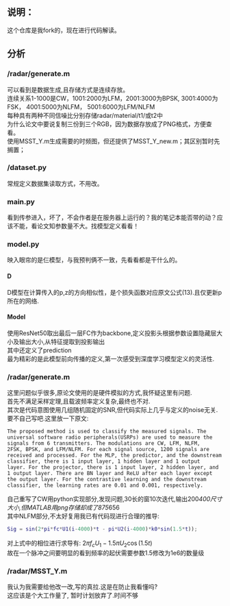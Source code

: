 ## 说明：
这个仓库是我fork的，现在进行代码解读。
## 分析 
### /radar/generate.m
可以看到是数据生成,且存储方式是连续存放。  
    连续关系1-1000是CW，1001:2000为LFM，2001:3000为BPSK, 3001:4000为FSK， 4001:5000为NLFM， 5001:6000为LFM/NLFM  
    每种具有两种不同信噪比分别存储radar/material/t1/或t2中  
    为什么论文中要说复制三份到三个RGB，因为数据存放成了PNG格式，方便查看。  
使用MSST_Y.m生成需要的时频图，但还提供了MSST_Y_new.m；其区别暂时先搁置；  
### /dataset.py  
常规定义数据集读取方式，不用改。
### main.py
看到传参进入，坏了，不会作者是在服务器上运行的？我的笔记本能否带的动？应该不能，看论文知参数量不大。找模型定义看看！  

### model.py
映入眼帘的是仨模型，与我预判俩不一致，先看看都是干什么的。  
#### D
D模型在计算传入的p,z的方向相似性，是个损失函数对应原文公式(13).且仅更新p所在的网络.  
#### Model
使用ResNet50取出最后一层FC作为backbone,定义投影头根据参数设置隐藏层大小及输出大小,从特征提取到投影输出  
其中还定义了prediction  
最为精彩的是此模型前向传播的定义,第一次感受到深度学习模型定义的灵活性.  
### /radar/generate.m
这里问题似乎很多,原论文使用的是硬件模拟的方式,我怀疑这里有问题.  
首先不满足采样定理,且载波频率定义复杂,最终也不对.  
其次是代码意图使用几组随机固定的SNR,但代码实际上几乎与定义的noise无关.  
要不自己写吧.这里放一下原文:
```raw paper - Experiments and results discussion
The proposed method is used to classify the measured signals. The
universal software radio peripherals(USRPs) are used to measure the
signals from 6 transmitters. The modulations are CW, LFM, NLFM,
2FSK, BPSK, and LFM/NLFM. For each signal source, 1200 signals are
received and processed. For the MLP, the predictor, and the downstream 
classifier, there is 1 input layer, 1 hidden layer and 1 output
layer. For the projector, there is 1 input layer, 2 hidden layer, and
1 output layer. There are BN layer and ReLU after each layer except
the output layer. For the contrastive learning and the downstream
classifier, the learning rates are 0.01 and 0.001, respectively.
```
自己重写了CW用python实现部分,发现问题,30长的窗10次迭代,输出200*400尺寸大小,但MATLAB用png存储却成了875*656  
其中NLFM部分,不太好复用我已有代码现进行合理的推导:  
```MATLAB
Sig = sin(2*pi*fc*U1(i-4000)*t - pi*U2(i-4000)*k0*sin(1.5*t));  
```
对上式中的相位进行求导有:  $2\pi f_c U_1 - 1.5\pi U_2 \cos(1.5t)$  
故在一个脉冲之间要明显的看到频率的起伏需要参数1.5修改为1e6的数量级  
### /radar/MSST_Y.m
我认为我需要给他改一改,写的真拉.这是在防止我看懂吗?  
这应该是个大工作量了, 暂时计划放弃了.时间不够  


